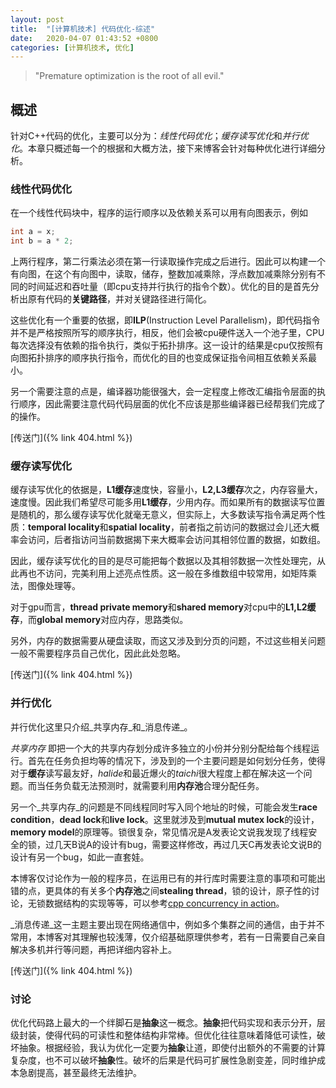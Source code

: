 ```yaml
---
layout: post
title:  "[计算机技术] 代码优化-综述"
date:   2020-04-07 01:43:52 +0800
categories: [计算机技术, 优化]
---
```

> "Premature optimization is the root of all evil."

## 概述

针对C++代码的优化，主要可以分为：*线性代码优化*；*缓存读写优化*和*并行优化*。本章只概述每一个的根据和大概方法，接下来博客会针对每种优化进行详细分析。

### 线性代码优化

在一个线性代码块中，程序的运行顺序以及依赖关系可以用有向图表示，例如

```c++
int a = x;
int b = a * 2;
```

上两行程序，第二行乘法必须在第一行读取操作完成之后进行。因此可以构建一个有向图，在这个有向图中，读取，储存，整数加减乘除，浮点数加减乘除分别有不同的时间延迟和吞吐量（即cpu支持并行执行的指令个数）。优化的目的是首先分析出原有代码的**关键路径**，并对关键路径进行简化。

这些优化有一个重要的依据，即**ILP**(Instruction Level Parallelism)，即代码指令并不是严格按照所写的顺序执行，相反，他们会被cpu硬件送入一个池子里，CPU每次选择没有依赖的指令执行，类似于拓扑排序。这一设计的结果是cpu仅按照有向图拓扑排序的顺序执行指令，而优化的目的也变成保证指令间相互依赖关系最小。

另一个需要注意的点是，编译器功能很强大，会一定程度上修改汇编指令层面的执行顺序，因此需要注意代码代码层面的优化不应该是那些编译器已经帮我们完成了的操作。

[传送门]({% link 404.html %})

### 缓存读写优化

缓存读写优化的依据是，**L1缓存**速度快，容量小，**L2,L3缓存**次之，内存容量大，速度慢。因此我们希望尽可能多用**L1缓存**，少用内存。而如果所有的数据读写位置是随机的，那么缓存读写优化就毫无意义，但实际上，大多数读写指令满足两个性质：**temporal locality**和**spatial locality**，前者指之前访问的数据过会儿还大概率会访问，后者指访问当前数据揭下来大概率会访问其相邻位置的数据，如数组。

因此，缓存读写优化的目的是尽可能把每个数据以及其相邻数据一次性处理完，从此再也不访问，完美利用上述亮点性质。这一般在多维数组中较常用，如矩阵乘法，图像处理等。

对于gpu而言，**thread private memory**和**shared memory**对cpu中的**L1,L2缓存**，而**global memory**对应内存，思路类似。

另外，内存的数据需要从硬盘读取，而这又涉及到分页的问题，不过这些相关问题一般不需要程序员自己优化，因此此处忽略。

[传送门]({% link 404.html %})

### 并行优化

并行优化这里只介绍_共享内存_和_消息传递_。

_共享内存_ 即把一个大的共享内存划分成许多独立的小份并分别分配给每个线程运行。首先在任务负担均等的情况下，涉及到的一个主要问题是如何划分任务，使得对于**缓存**读写最友好，*halide*和最近爆火的*taichi*很大程度上都在解决这一个问题。而当任务负载无法预测时，就需要利用**内存池**合理分配任务。

另一个_共享内存_的问题是不同线程同时写入同个地址的时候，可能会发生**race condition**，**dead lock**和**live lock**。这里就涉及到**mutual mutex lock**的设计，**memory model**的原理等。锁很复杂，常见情况是A发表论文说我发现了线程安全的锁，过几天B说A的设计有bug，需要这样修改，再过几天C再发表论文说B的设计有另一个bug，如此一直套娃。

本博客仅讨论作为一般的程序员，在运用已有的并行库时需要注意的事项和可能出错的点，更具体的有关多个**内存池**之间**stealing thread**，锁的设计，原子性的讨论，无锁数据结构的实现等等，可以参考[cpp concurrency in action](https://chenxiaowei.gitbook.io/cpp_concurrency_in_action/)。

_消息传递_这一主题主要出现在网络通信中，例如多个集群之间的通信，由于并不常用，本博客对其理解也较浅薄，仅介绍基础原理供参考，若有一日需要自己亲自解决多机并行等问题，再把详细内容补上。

[传送门]({% link 404.html %})

### 讨论

优化代码路上最大的一个绊脚石是**抽象**这一概念。**抽象**把代码实现和表示分开，层级封装，使得代码的可读性和整体结构非常棒。但优化往往意味着降低可读性，破坏抽象。根据经验，我认为优化一定要为**抽象**让道，即使付出额外的不需要的计算复杂度，也不可以破坏**抽象**性。破坏的后果是代码可扩展性急剧变差，同时维护成本急剧提高，甚至最终无法维护。
